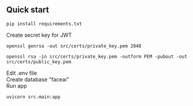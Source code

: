 ## Quick start
```shell
pip install requirements.txt
```
Create secret key for JWT
```shell
openssl genrsa -out src/certs/private_key.pem 2048
```
```shell
openssl rsa -in src/certs/private_key.pem -outform PEM -pubout -out src/certs/public_key.pem
```
Edit .env file
<br/>
Create database "faceai"
<br/>
Run app
```shell
uvicorn src.main:app
```
 

